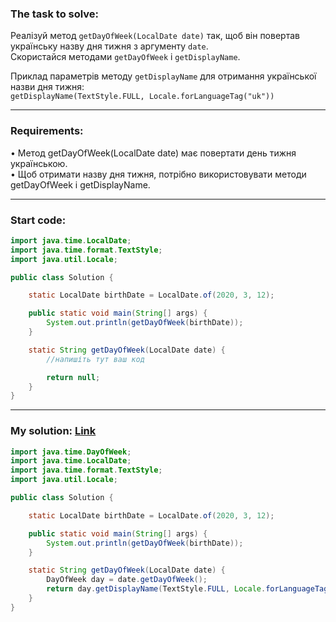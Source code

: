 ### **The task to solve:**  

Реалізуй метод `getDayOfWeek(LocalDate date)` так, щоб він повертав українську назву дня тижня з аргументу `date`.  
Скористайся методами `getDayOfWeek` і `getDisplayName`.  

Приклад параметрів методу `getDisplayName` для отримання української назви дня тижня:  
`getDisplayName(TextStyle.FULL, Locale.forLanguageTag("uk"))`

---

### **Requirements:**  

• Метод getDayOfWeek(LocalDate date) має повертати день тижня українською.  
• Щоб отримати назву дня тижня, потрібно використовувати методи getDayOfWeek і getDisplayName.

---

### **Start code:**  

```java
import java.time.LocalDate;
import java.time.format.TextStyle;
import java.util.Locale;

public class Solution {

    static LocalDate birthDate = LocalDate.of(2020, 3, 12);

    public static void main(String[] args) {
        System.out.println(getDayOfWeek(birthDate));
    }

    static String getDayOfWeek(LocalDate date) {
        //напишіть тут ваш код

        return null;
    }
}
```

---

### **My solution: [Link](./src/Solution.java)**  

```java
import java.time.DayOfWeek;
import java.time.LocalDate;
import java.time.format.TextStyle;
import java.util.Locale;

public class Solution {

    static LocalDate birthDate = LocalDate.of(2020, 3, 12);

    public static void main(String[] args) {
        System.out.println(getDayOfWeek(birthDate));
    }

    static String getDayOfWeek(LocalDate date) {
        DayOfWeek day = date.getDayOfWeek();
        return day.getDisplayName(TextStyle.FULL, Locale.forLanguageTag("uk"));
    }
}
```
